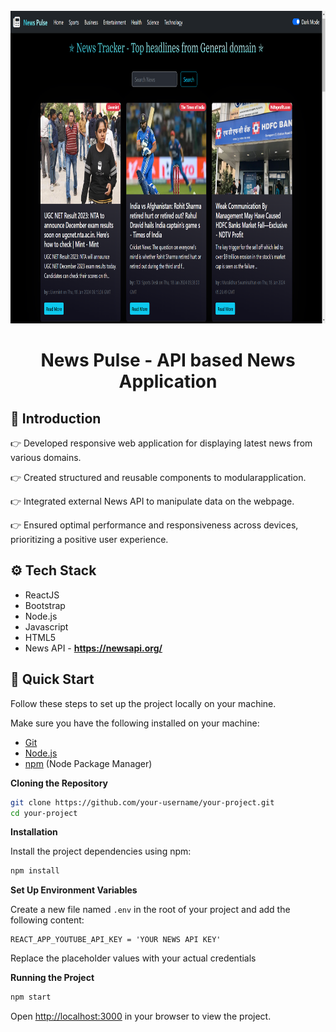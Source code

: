 <div align="start">
  <br />
    <a href="#" target="_blank">
      <img src="https://github.com/pranavshinde16/Images/blob/main/Screenshot%20(48).png" width="1000" height="500" alt="Project Banner">
    </a>
  <br />
  
  <h1 align="center">News Pulse - API based News Application</h1>
</div>



## <a name="introduction">🤖 Introduction</a>

👉 Developed responsive web application for displaying latest news from various domains.

👉 Created structured and reusable components to modularapplication.

👉 Integrated external News API to manipulate data on the webpage.

👉 Ensured optimal performance and responsiveness across devices, prioritizing a positive user experience.


## <a name="tech-stack">⚙️ Tech Stack</a>

- ReactJS
- Bootstrap
- Node.js
- Javascript
- HTML5
- News API - **https://newsapi.org/**

## <a name="quick-start">🤸 Quick Start</a>

Follow these steps to set up the project locally on your machine.

Make sure you have the following installed on your machine:

- [Git](https://git-scm.com/)
- [Node.js](https://nodejs.org/en)
- [npm](https://www.npmjs.com/) (Node Package Manager)

**Cloning the Repository**

```bash
git clone https://github.com/your-username/your-project.git
cd your-project
```

**Installation**

Install the project dependencies using npm:

```bash
npm install
```

**Set Up Environment Variables**

Create a new file named `.env` in the root of your project and add the following content:

```env
REACT_APP_YOUTUBE_API_KEY = 'YOUR NEWS API KEY'
```

Replace the placeholder values with your actual credentials 

**Running the Project**

```bash
npm start
```

Open [http://localhost:3000](http://localhost:3000) in your browser to view the project.

